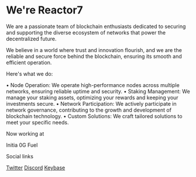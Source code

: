# **We're Reactor7**
We are a passionate team of blockchain enthusiasts dedicated to securing and supporting the diverse ecosystem of networks that power the decentralized future. 

We believe in a world where trust and innovation flourish, and we are the reliable and secure force behind the blockchain, ensuring its smooth and efficient operation. 

Here's what we do:

• Node Operation: We operate high-performance nodes across multiple networks, ensuring reliable uptime and security.
• Staking Management: We manage your staking assets, optimizing your rewards and keeping your investments secure. 
• Network Participation: We actively participate in network governance, contributing to the growth and development of blockchain technology.
• Custom Solutions: We craft tailored solutions to meet your specific needs.

Now working at 

Initia 
0G 
Fuel

Social links

[Twitter](https://x.com/Reactor7Team)
[Discord](https://discord.com/users/938767098040172574/)
[Keybase](https://keybase.io/reactor7team)
